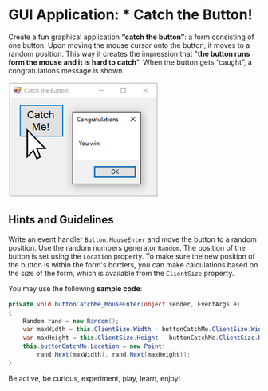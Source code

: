 # GUI Application: \* Catch the Button!

Create a fun graphical application **“catch the button”**: a form consisting of one button. Upon moving the mouse cursor onto the button, it moves to a random position. This way it creates the impression that "**the button runs form the mouse and it is hard to catch**". When the button gets “caught”, a congratulations message is shown.

![](../../../../assets/chapter-2-images/14.Catch-the-button-01.png)

## Hints and Guidelines

Write an event handler `Button.MouseEnter` and move the button to a random position. Use the random numbers generator `Random`. The position of the button is set using the `Location` property. To make sure the new position of the button is within the form's borders, you can make calculations based on the size of the form, which is available from the `ClientSize` property.

You may use the following **sample code**:

```csharp
private void buttonCatchMe_MouseEnter(object sender, EventArgs e)
{
    Random rand = new Random();
    var maxWidth = this.ClientSize.Width - buttonCatchMe.ClientSize.Width;
    var maxHeight = this.ClientSize.Height - buttonCatchMe.ClientSize.Height;
    this.buttonCatchMe.Location = new Point(
        rand.Next(maxWidth), rand.Next(maxHeight));
}
```

Be active, be curious, experiment, play, learn, enjoy!
